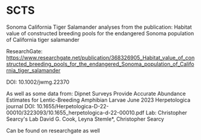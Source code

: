 # SCTS
Sonoma California Tiger Salamander analyses from the publication: Habitat value of constructed breeding pools for the endangered Sonoma population of California tiger salamander

ResearchGate: 
https://www.researchgate.net/publication/368326905_Habitat_value_of_constructed_breeding_pools_for_the_endangered_Sonoma_population_of_California_tiger_salamander

DOI: 10.1002/jwmg.22370


As well as some data from: 
Dipnet Surveys Provide Accurate Abundance Estimates for Lentic-Breeding Amphibian Larvae
June 2023 Herpetologica journal
DOI: 10.1655/Herpetologica-D-22-00010/3223093/10.1655_herpetologica-d-22-00010.pdf
Lab: Christopher Searcy's Lab
David G. Cook, Leyna Stemle*, Christopher Searcy

Can be found on researchgate as well
